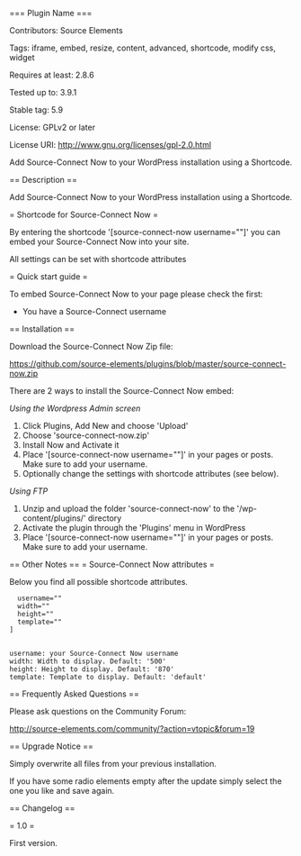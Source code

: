 === Plugin Name ===

Contributors: Source Elements

Tags: iframe, embed, resize, content, advanced, shortcode, modify css, widget 

Requires at least: 2.8.6

Tested up to: 3.9.1

Stable tag: 5.9

License: GPLv2 or later

License URI: http://www.gnu.org/licenses/gpl-2.0.html

Add Source-Connect Now to your WordPress installation using a Shortcode.

== Description ==

Add Source-Connect Now to your WordPress installation using a Shortcode.

= Shortcode for Source-Connect Now =

By entering the shortcode '[source-connect-now username=""]' you can embed your Source-Connect Now into your site. 

All settings can be set with shortcode attributes

=	Quick start guide =

To embed Source-Connect Now to your page please check the first:

* You have a Source-Connect username

== Installation ==

Download the Source-Connect Now Zip file:

https://github.com/source-elements/plugins/blob/master/source-connect-now.zip

There are 2 ways to install the Source-Connect Now embed:

*Using the Wordpress Admin screen*

1. Click Plugins, Add New and choose 'Upload'
2. Choose 'source-connect-now.zip'
3. Install Now and Activate it
4. Place '[source-connect-now username=""]' in your pages or posts. Make sure to add your username.
5. Optionally change the settings with shortcode attributes (see below).

*Using FTP*

1. Unzip and upload the folder 'source-connect-now' to the '/wp-content/plugins/' directory
2. Activate the plugin through the 'Plugins' menu in WordPress
3. Place '[source-connect-now username=""]' in your pages or posts. Make sure to add your username.

== Other Notes ==
= Source-Connect Now attributes =

Below you find all possible shortcode attributes. 

````[source-connect-now 
  username=""	
  width=""   
  height="" 
  template=""
]


username: your Source-Connect Now username
width: Width to display. Default: '500'
height: Height to display. Default: '870'
template: Template to display. Default: 'default'
````

== Frequently Asked Questions ==

Please ask questions on the Community Forum:

http://source-elements.com/community/?action=vtopic&forum=19

== Upgrade Notice ==

Simply overwrite all files from your previous installation.

If you have some radio elements empty after the update simply  select the one you like and save again.

== Changelog ==

= 1.0 =

First version.

